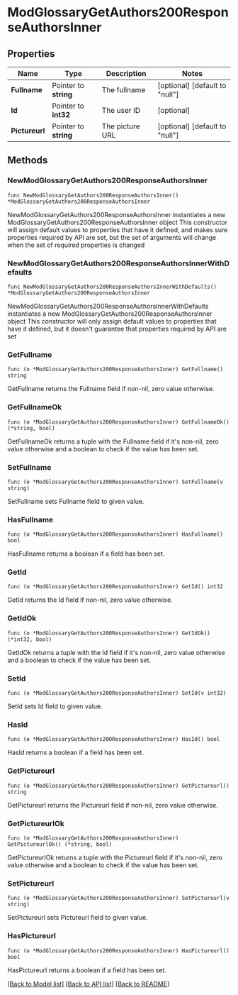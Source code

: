 # ModGlossaryGetAuthors200ResponseAuthorsInner

## Properties

Name | Type | Description | Notes
------------ | ------------- | ------------- | -------------
**Fullname** | Pointer to **string** | The fullname | [optional] [default to "null"]
**Id** | Pointer to **int32** | The user ID | [optional] 
**Pictureurl** | Pointer to **string** | The picture URL | [optional] [default to "null"]

## Methods

### NewModGlossaryGetAuthors200ResponseAuthorsInner

`func NewModGlossaryGetAuthors200ResponseAuthorsInner() *ModGlossaryGetAuthors200ResponseAuthorsInner`

NewModGlossaryGetAuthors200ResponseAuthorsInner instantiates a new ModGlossaryGetAuthors200ResponseAuthorsInner object
This constructor will assign default values to properties that have it defined,
and makes sure properties required by API are set, but the set of arguments
will change when the set of required properties is changed

### NewModGlossaryGetAuthors200ResponseAuthorsInnerWithDefaults

`func NewModGlossaryGetAuthors200ResponseAuthorsInnerWithDefaults() *ModGlossaryGetAuthors200ResponseAuthorsInner`

NewModGlossaryGetAuthors200ResponseAuthorsInnerWithDefaults instantiates a new ModGlossaryGetAuthors200ResponseAuthorsInner object
This constructor will only assign default values to properties that have it defined,
but it doesn't guarantee that properties required by API are set

### GetFullname

`func (o *ModGlossaryGetAuthors200ResponseAuthorsInner) GetFullname() string`

GetFullname returns the Fullname field if non-nil, zero value otherwise.

### GetFullnameOk

`func (o *ModGlossaryGetAuthors200ResponseAuthorsInner) GetFullnameOk() (*string, bool)`

GetFullnameOk returns a tuple with the Fullname field if it's non-nil, zero value otherwise
and a boolean to check if the value has been set.

### SetFullname

`func (o *ModGlossaryGetAuthors200ResponseAuthorsInner) SetFullname(v string)`

SetFullname sets Fullname field to given value.

### HasFullname

`func (o *ModGlossaryGetAuthors200ResponseAuthorsInner) HasFullname() bool`

HasFullname returns a boolean if a field has been set.

### GetId

`func (o *ModGlossaryGetAuthors200ResponseAuthorsInner) GetId() int32`

GetId returns the Id field if non-nil, zero value otherwise.

### GetIdOk

`func (o *ModGlossaryGetAuthors200ResponseAuthorsInner) GetIdOk() (*int32, bool)`

GetIdOk returns a tuple with the Id field if it's non-nil, zero value otherwise
and a boolean to check if the value has been set.

### SetId

`func (o *ModGlossaryGetAuthors200ResponseAuthorsInner) SetId(v int32)`

SetId sets Id field to given value.

### HasId

`func (o *ModGlossaryGetAuthors200ResponseAuthorsInner) HasId() bool`

HasId returns a boolean if a field has been set.

### GetPictureurl

`func (o *ModGlossaryGetAuthors200ResponseAuthorsInner) GetPictureurl() string`

GetPictureurl returns the Pictureurl field if non-nil, zero value otherwise.

### GetPictureurlOk

`func (o *ModGlossaryGetAuthors200ResponseAuthorsInner) GetPictureurlOk() (*string, bool)`

GetPictureurlOk returns a tuple with the Pictureurl field if it's non-nil, zero value otherwise
and a boolean to check if the value has been set.

### SetPictureurl

`func (o *ModGlossaryGetAuthors200ResponseAuthorsInner) SetPictureurl(v string)`

SetPictureurl sets Pictureurl field to given value.

### HasPictureurl

`func (o *ModGlossaryGetAuthors200ResponseAuthorsInner) HasPictureurl() bool`

HasPictureurl returns a boolean if a field has been set.


[[Back to Model list]](../README.md#documentation-for-models) [[Back to API list]](../README.md#documentation-for-api-endpoints) [[Back to README]](../README.md)


